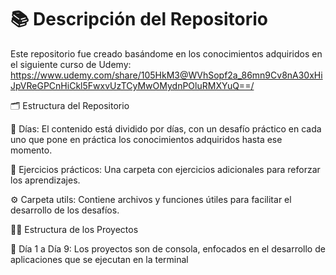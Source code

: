 # 📚 Descripción del Repositorio

Este repositorio fue creado basándome en los conocimientos adquiridos en el siguiente curso de Udemy: https://www.udemy.com/share/105HkM3@WVhSopf2a_86mn9Cv8nA30xHiJpVReGPCnHiCkl5FwxvUzTCyMwOMydnPOluRMXYuQ==/


🗂 Estructura del Repositorio

📅 Días: El contenido está dividido por días, con un desafío práctico en cada uno que pone en práctica los conocimientos adquiridos hasta ese momento.

📝 Ejercicios prácticos: Una carpeta con ejercicios adicionales para reforzar los aprendizajes.

⚙️ Carpeta utils: Contiene archivos y funciones útiles para facilitar el desarrollo de los desafíos.


👨‍💻 Estructura de los Proyectos

📆 Día 1 a Día 9: Los proyectos son de consola, enfocados en el desarrollo de aplicaciones que se ejecutan en la terminal
